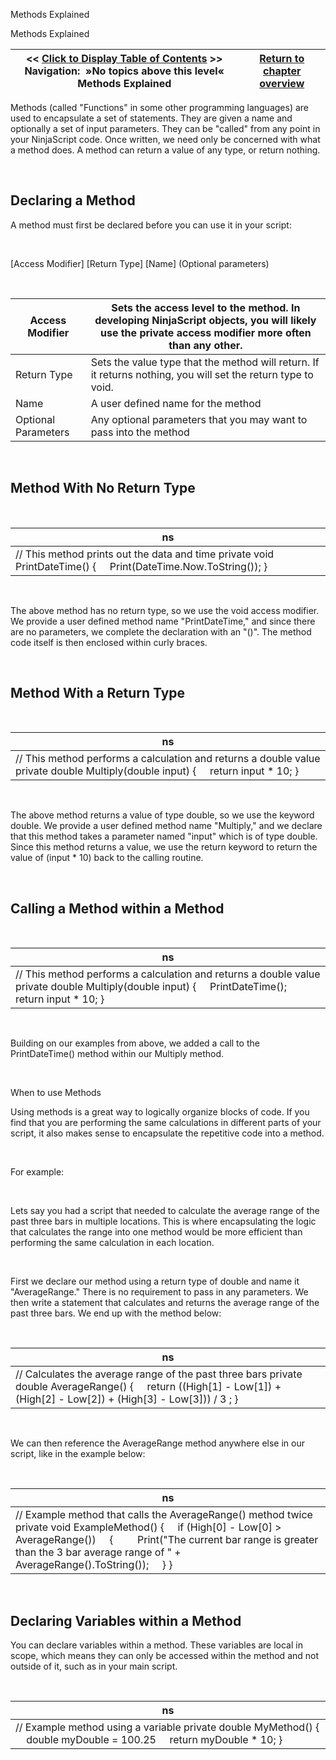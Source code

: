 ﻿


Methods Explained






















Methods Explained







| \<\< [Click to Display Table of Contents](functions_and_methods_explaine.md) \>\> **Navigation:**   »No topics above this level«   Methods Explained | [Return to chapter overview](sharpdx_directwrite_textlayout-1.md) |
| --- | --- |











Methods (called "Functions" in some other programming languages) are used to encapsulate a set of statements. They are given a name and optionally a set of input parameters. They can be "called" from any point in your NinjaScript code. Once written, we need only be concerned with what a method does. A method can return a value of any type, or return nothing.


 


## Declaring a Method


A method must first be declared before you can use it in your script:


 


\[Access Modifier] \[Return Type] \[Name] (Optional parameters)


 




| Access Modifier | Sets the access level to the method. In developing NinjaScript objects, you will likely use the private access modifier more often than any other. |
| --- | --- |
| Return Type | Sets the value type that the method will return. If it returns nothing, you will set the return type to void. |
| Name | A user defined name for the method |
| Optional Parameters | Any optional parameters that you may want to pass into the method |



 


## Method With No Return Type


 




| ns |
| --- |
| // This method prints out the data and time private void PrintDateTime() {      Print(DateTime.Now.ToString()); } |



 


The above method has no return type, so we use the void access modifier. We provide a user defined method name "PrintDateTime," and since there are no parameters, we complete the declaration with an "()". The method code itself is then enclosed within curly braces.


 


## Method With a Return Type


 




| ns |
| --- |
| // This method performs a calculation and returns a double value private double Multiply(double input) {      return input \* 10; } |



 


The above method returns a value of type double, so we use the keyword double. We provide a user defined method name "Multiply," and we declare that this method takes a parameter named "input" which is of type double. Since this method returns a value, we use the return keyword to return the value of (input \* 10\) back to the calling routine.


 


## Calling a Method within a Method


 




| ns |
| --- |
| // This method performs a calculation and returns a double value private double Multiply(double input) {      PrintDateTime();      return input \* 10; } |



 


Building on our examples from above, we added a call to the PrintDateTime() method within our Multiply method.


   

When to use Methods


Using methods is a great way to logically organize blocks of code. If you find that you are performing the same calculations in different parts of your script, it also makes sense to encapsulate the repetitive code into a method.


 


For example:


 


Lets say you had a script that needed to calculate the average range of the past three bars in multiple locations. This is where encapsulating the logic that calculates the range into one method would be more efficient than performing the same calculation in each location.


 


First we declare our method using a return type of double and name it "AverageRange." There is no requirement to pass in any parameters. We then write a statement that calculates and returns the average range of the past three bars. We end up with the method below:


 




| ns |
| --- |
| // Calculates the average range of the past three bars private double AverageRange() {      return ((High\[1] \- Low\[1]) \+ (High\[2] \- Low\[2]) \+ (High\[3] \- Low\[3])) / 3 ; } |



 


We can then reference the AverageRange method anywhere else in our script, like in the example below:


 




| ns |
| --- |
| // Example method that calls the AverageRange() method twice private void ExampleMethod() {      if (High\[0] \- Low\[0] \> AverageRange())      {          Print("The current bar range is greater than the 3 bar average range of " \+            AverageRange().ToString());      } } |



 


## Declaring Variables within a Method


You can declare variables within a method. These variables are local in scope, which means they can only be accessed within the method and not outside of it, such as in your main script.


 




| ns |
| --- |
| // Example method using a variable private double MyMethod() {      double myDouble \= 100\.25      return myDouble \* 10; } |









